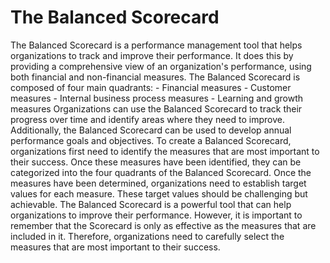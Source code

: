 # The Balanced Scorecard

The Balanced Scorecard is a performance management tool that helps organizations to track and improve their performance. It does this by providing a comprehensive view of an organization's performance, using both financial and non-financial measures. The Balanced Scorecard is composed of four main quadrants: - Financial measures - Customer measures - Internal business process measures - Learning and growth measures Organizations can use the Balanced Scorecard to track their progress over time and identify areas where they need to improve. Additionally, the Balanced Scorecard can be used to develop annual performance goals and objectives. To create a Balanced Scorecard, organizations first need to identify the measures that are most important to their success. Once these measures have been identified, they can be categorized into the four quadrants of the Balanced Scorecard. Once the measures have been determined, organizations need to establish target values for each measure. These target values should be challenging but achievable. The Balanced Scorecard is a powerful tool that can help organizations to improve their performance. However, it is important to remember that the Scorecard is only as effective as the measures that are included in it. Therefore, organizations need to carefully select the measures that are most important to their success.
